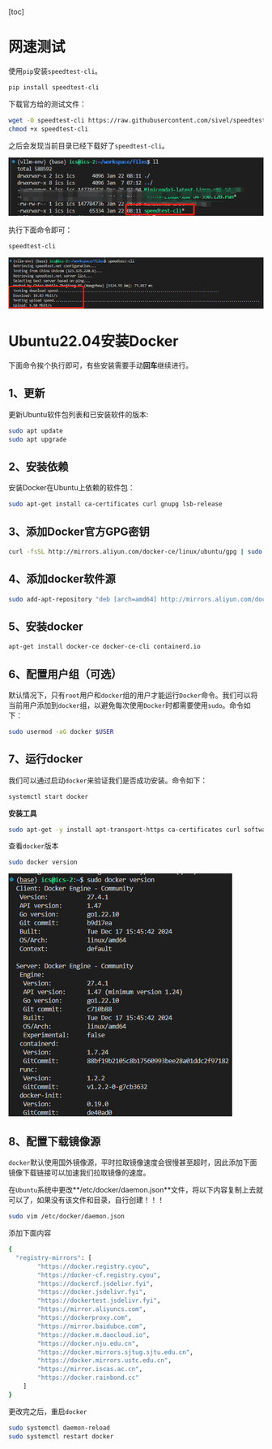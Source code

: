 [toc]



# 网速测试

使用`pip`安装`speedtest-cli`。

```bash
pip install speedtest-cli
```

下载官方给的测试文件：

```bash
wget -O speedtest-cli https://raw.githubusercontent.com/sivel/speedtest-cli/master/speedtest.py
chmod +x speedtest-cli
```

之后会发现当前目录已经下载好了`speedtest-cli`。

![image-20250122161955631](./assets/image-20250122161955631.png)

执行下面命令即可：

```bash
speedtest-cli
```

![image-20250122162043654](./assets/image-20250122162043654.png)

# Ubuntu22.04安装Docker

下面命令挨个执行即可，有些安装需要手动**回车**继续进行。

## 1、更新

更新Ubuntu软件包列表和已安装软件的版本:

```bash
sudo apt update
sudo apt upgrade
```

## 2、安装依赖

安装Docker在Ubuntu上依赖的软件包：

```bash
sudo apt-get install ca-certificates curl gnupg lsb-release
```

## 3、添加Docker官方GPG密钥

```bash
curl -fsSL http://mirrors.aliyun.com/docker-ce/linux/ubuntu/gpg | sudo apt-key add -
```

## 4、添加docker软件源

```bash
sudo add-apt-repository "deb [arch=amd64] http://mirrors.aliyun.com/docker-ce/linux/ubuntu $(lsb_release -cs) stable"
```

## 5、安装docker

```bash
apt-get install docker-ce docker-ce-cli containerd.io
```

## 6、配置用户组（可选）

默认情况下，只有`root`用户和`docker`组的用户才能运行`Docker`命令。我们可以将当前用户添加到`docker`组，以避免每次使用`Docker`时都需要使用`sudo`。命令如下：

```bash
sudo usermod -aG docker $USER
```

## 7、运行docker

我们可以通过启动`docker`来验证我们是否成功安装。命令如下：

```bash
systemctl start docker
```

**安装工具**

```bash
sudo apt-get -y install apt-transport-https ca-certificates curl software-properties-common
```

查看`docker`版本

```bash
sudo docker version
```

![image-20241226102147893](./assets/image-20241226102147893.png)

## 8、配置下载镜像源

`docker`默认使用国外镜像源，平时拉取镜像速度会很慢甚至超时，因此添加下面镜像下载链接可以加速我们拉取镜像的速度。

在`Ubuntu`系统中更改**/etc/docker/daemon.json**文件，将以下内容复制上去就可以了，如果没有该文件和目录，自行创建！！！

```bash
sudo vim /etc/docker/daemon.json
```

添加下面内容

```bash
{
  "registry-mirrors": [
  		"https://docker.registry.cyou",
		"https://docker-cf.registry.cyou",
		"https://dockercf.jsdelivr.fyi",
		"https://docker.jsdelivr.fyi",
		"https://dockertest.jsdelivr.fyi",
		"https://mirror.aliyuncs.com",
		"https://dockerproxy.com",
		"https://mirror.baidubce.com",
		"https://docker.m.daocloud.io",
		"https://docker.nju.edu.cn",
		"https://docker.mirrors.sjtug.sjtu.edu.cn",
		"https://docker.mirrors.ustc.edu.cn",
		"https://mirror.iscas.ac.cn",
		"https://docker.rainbond.cc"
	]
}
```
更改完之后，重启`docker`
```bash
sudo systemctl daemon-reload
sudo systemctl restart docker
```